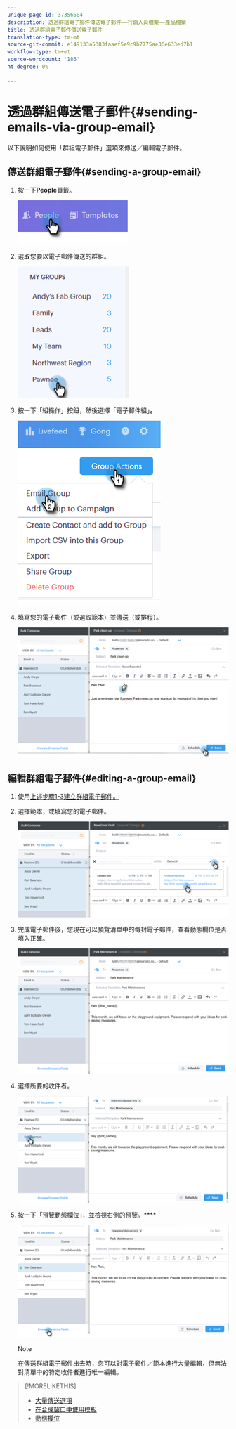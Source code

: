```yaml
---
unique-page-id: 37356584
description: 透過群組電子郵件傳送電子郵件——行銷人員檔案——產品檔案
title: 透過群組電子郵件傳送電子郵件
translation-type: tm+mt
source-git-commit: e149133a5383faaef5e9c9b7775ae36e633ed7b1
workflow-type: tm+mt
source-wordcount: '186'
ht-degree: 0%

---
```



# 透過群組傳送電子郵件{#sending-emails-via-group-email}

以下說明如何使用「群組電子郵件」選項來傳送／編輯電子郵件。

## 傳送群組電子郵件{#sending-a-group-email}

1. 按一下&#x200B;**People**&#x200B;頁籤。

   ![](assets/one-3.png)

1. 選取您要以電子郵件傳送的群組。

   ![](assets/two-3.png)

1. 按一下「組操作」按鈕，然後選擇「電子郵件組」**。**

   ![](assets/three-3.png)

1. 填寫您的電子郵件（或選取範本）並傳送（或排程）。

   ![](assets/four-3.png)

## 編輯群組電子郵件{#editing-a-group-email}

1. 使用[上述步驟1-3建立群組電子郵件。](https://docs.marketo.com/display/DOCS/Sending+Emails+via+Group+Email#SendingEmailsviaGroupEmail-SendingaGroupEmail)
1. 選擇範本，或填寫您的電子郵件。

   ![](assets/edit-two.png)

1. 完成電子郵件後，您現在可以預覽清單中的每封電子郵件，查看動態欄位是否填入正確。

   ![](assets/edit-three.png)

1. 選擇所要的收件者。

   ![](assets/edit-four.png)

1. 按一下「預覽動態欄位」，並檢視右側的預覽。****

   ![](assets/edit-five.png)

   >[!NOTE]
   >
   >在傳送群組電子郵件出去時，您可以對電子郵件／範本進行大量編輯，但無法對清單中的特定收件者進行唯一編輯。

>[!MORELIKETHIS]
>
>* [大量傳送選項](http://docs.marketo.com/x/HwQ6Ag)
>* [在合成窗口中使用模板](http://docs.marketo.com/x/MQQ6Ag)
>* [動態欄位](http://docs.marketo.com/x/wwDb)

>



